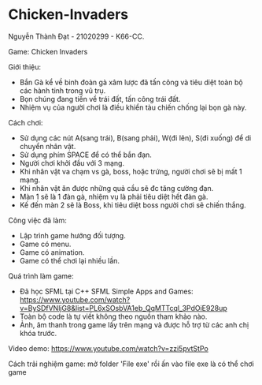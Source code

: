 # Chicken-Invaders

Nguyễn Thành Đạt - 21020299 - K66-CC.

Game: Chicken Invaders

Giới thiệu:

  - Bắn Gà kể về binh đoàn gà xâm lược đã tấn công và tiêu diệt toàn bộ các hành tinh trong vũ trụ.
  - Bọn chúng đang tiến về trái đất, tấn công trái đất.
  - Nhiệm vụ của người chơi là điều khiển tàu chiến chống lại bọn gà này.

Cách chơi:
  - Sử dụng các nút A(sang trái), B(sang phải), W(đi lên), S(đi xuống) để di chuyển nhân vật.
  - Sử dụng phím SPACE để có thể bắn đạn.
  - Người chơi khởi đầu với 3 mạng.
  - Khi nhân vật va chạm vs gà, boss, hoặc trứng, người chơi sẽ bị mất 1 mạng.
  - Khi nhân vật ăn được những quả cầu sẽ đc tăng cường đạn.
  - Màn 1 sẽ là 1 đàn gà, nhiệm vụ là phải tiêu diệt hết đàn gà.
  - Kế đến màn 2 sẽ là Boss, khi tiêu diệt boss người chơi sẽ chiến thắng.

Công việc đã làm:
  - Lập trình game hướng đối tượng.
  - Game có menu.
  - Game có animation.
  - Game có thể chơi lại nhiều lần.

Quá trình làm game:
  - Đã học SFML tại C++ SFML Simple Apps and Games: https://www.youtube.com/watch?v=BySDfVNljG8&list=PL6xSOsbVA1eb_QqMTTcql_3PdOiE928up
  - Toàn bộ code là tự viết không theo nguồn tham khảo nào.
  - Ảnh, âm thanh trong game lấy trên mạng và được hỗ trợ từ các anh chị khóa trước.

Video demo: https://www.youtube.com/watch?v=zzi5pvtStPo

Cách trải nghiệm game: mở folder 'File exe' rồi ấn vào file exe là có thể chơi game
